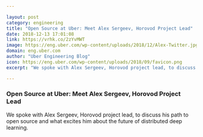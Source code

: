 ```yaml
---

layout: post
category: engineering
title: "Open Source at Uber: Meet Alex Sergeev, Horovod Project Lead"
date: 2018-12-13 17:01:08
link: https://vrhk.co/2zYvMWT
image: https://eng.uber.com/wp-content/uploads/2018/12/Alex-Twitter.jpg
domain: eng.uber.com
author: "Uber Engineering Blog"
icon: https://eng.uber.com/wp-content/uploads/2018/09/favicon.png
excerpt: "We spoke with Alex Sergeev, Horovod project lead, to discuss his path to open source and what excites him about the future of distributed deep learning."

---
```


### Open Source at Uber: Meet Alex Sergeev, Horovod Project Lead

We spoke with Alex Sergeev, Horovod project lead, to discuss his path to open source and what excites him about the future of distributed deep learning.